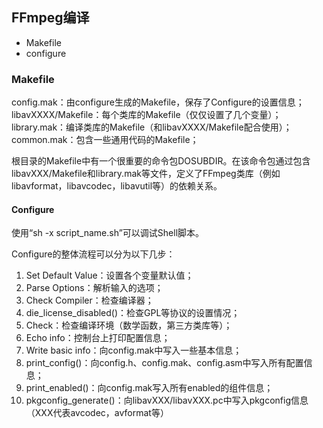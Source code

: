 ## FFmpeg编译

- Makefile
- configure



### Makefile

config.mak：由configure生成的Makefile，保存了Configure的设置信息；
libavXXXX/Makefile：每个类库的Makefile（仅仅设置了几个变量）；
library.mak：编译类库的Makefile（和libavXXXX/Makefile配合使用）；
common.mak：包含一些通用代码的Makefile；

根目录的Makefile中有一个很重要的命令包DOSUBDIR。在该命令包通过包含libavXXX/Makefile和library.mak等文件，定义了FFmpeg类库（例如libavformat，libavcodec，libavutil等）的依赖关系。





#### Configure

使用“sh -x script_name.sh”可以调试Shell脚本。

Configure的整体流程可以分为以下几步：

1. Set Default Value：设置各个变量默认值；
2. Parse Options：解析输入的选项；
3. Check Compiler：检查编译器；
4. die_license_disabled()：检查GPL等协议的设置情况；
5. Check：检查编译环境（数学函数，第三方类库等）；
6. Echo info：控制台上打印配置信息；
7. Write basic info：向config.mak中写入一些基本信息； 
8. print_config()：向config.h、config.mak、config.asm中写入所有配置信息；
9. print_enabled()：向config.mak写入所有enabled的组件信息；
10. pkgconfig_generate()：向libavXXX/libavXXX.pc中写入pkgconfig信息（XXX代表avcodec，avformat等）